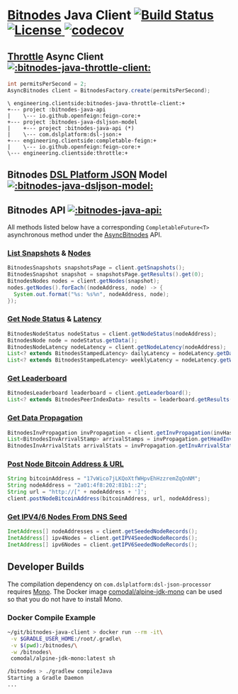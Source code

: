 # [Bitnodes](https://bitnodes.21.co/api/) Java Client [![Build Status](https://travis-ci.org/client-side/bitnodes-java-client.svg?branch=master)](https://travis-ci.org/client-side/bitnodes-java-client)  [![License](http://img.shields.io/badge/license-Apache--2-blue.svg?style=flat) ](http://www.apache.org/licenses/LICENSE-2.0) [![codecov](https://codecov.io/gh/client-side/bitnodes-java-client/branch/master/graph/badge.svg)](https://codecov.io/gh/client-side/bitnodes-java-client)

## [Throttle](https://github.com/client-side/throttle) Async Client [![:bitnodes-java-throttle-client:](https://api.bintray.com/packages/client-side/clients/bitnodes-java-throttle-client/images/download.svg) ](https://bintray.com/client-side/clients/bitnodes-java-throttle-client/_latestVersion)

```java
int permitsPerSecond = 2;
AsyncBitnodes client = BitnodesFactory.create(permitsPerSecond);
```

```
\ engineering.clientside:bitnodes-java-throttle-client:+
+--- project :bitnodes-java-api
|    \--- io.github.openfeign:feign-core:+
+--- project :bitnodes-java-dsljson-model
|    +--- project :bitnodes-java-api (*)
|    \--- com.dslplatform:dsl-json:+
+--- engineering.clientside:completable-feign:+
|    \--- io.github.openfeign:feign-core:+
\--- engineering.clientside:throttle:+
```

## Bitnodes [DSL Platform JSON](https://github.com/ngs-doo/dsl-json) Model [![:bitnodes-java-dsljson-model:](https://api.bintray.com/packages/client-side/clients/bitnodes-java-dsljson-model/images/download.svg) ](https://bintray.com/client-side/clients/bitnodes-java-dsljson-model/_latestVersion)

## Bitnodes API [![:bitnodes-java-api:](https://api.bintray.com/packages/client-side/clients/bitnodes-java-api/images/download.svg) ](https://bintray.com/client-side/clients/bitnodes-java-api/_latestVersion)

All methods listed below have a corresponding `CompletableFuture<T>` asynchronous method under the [AsyncBitnodes](api/src/engineering.clientside.bitnodes_api/java/engineering/clientside/bitnodes/AsyncBitnodes.java#L13) API.

### [List Snapshots](https://bitnodes.21.co/api/#list-snapshots) & [Nodes](https://bitnodes.21.co/api/#list-nodes)
```java
BitnodesSnapshots snapshotsPage = client.getSnapshots();
BitnodesSnapshot snapshot = snapshotsPage.getResults().get(0);
BitnodesNodes nodes = client.getNodes(snapshot);
nodes.getNodes().forEach((nodeAddress, node) -> {
  System.out.format("%s: %s%n", nodeAddress, node);
});
```

### [Get Node Status](https://bitnodes.21.co/api/#node-status) & [Latency](https://bitnodes.21.co/api/#node-latency)
```java
BitnodesNodeStatus nodeStatus = client.getNodeStatus(nodeAddress);
BitnodesNode node = nodeStatus.getData();
BitnodesNodeLatency nodeLatency = client.getNodeLatency(nodeAddress);
List<? extends BitnodesStampedLatency> dailyLatency = nodeLatency.getDailyLatency();
List<? extends BitnodesStampedLatency> weeklyLatency = nodeLatency.getWeeklyLatency();
```

### [Get Leaderboard](https://bitnodes.21.co/api/#leaderboard)
```java
BitnodesLeaderboard leaderboard = client.getLeaderboard();
List<? extends BitnodesPeerIndexData> results = leaderboard.getResults();
```

### [Get Data Propagation](https://bitnodes.21.co/api/#data-propagation)
```java
BitnodesInvPropagation invPropagation = client.getInvPropagation(invHash);
List<BitnodesInvArrivalStamp> arrivalStamps = invPropagation.getHeadInvArrival();
BitnodesInvArrivalStats arrivalStats = invPropagation.getInvArrivalStats();
```

### [Post Node Bitcoin Address & URL](https://bitnodes.21.co/api/#node-bitcoin-address)
```java
String bitcoinAddress = "17vWico7jLKQoXtfWHpvEhHzzremZqQnNM";
String nodeAddress = "2a01:4f8:202:81b1::2";
String url = "http://[" + nodeAddress + ']';
client.postNodeBitcoinAddress(bitcoinAddress, url, nodeAddress);
```

### [Get IPV4/6 Nodes From DNS Seed](https://bitnodes.21.co/api/#dns-seeder)
```java
InetAddress[] nodeAddresses = client.getSeededNodeRecords();
InetAddress[] ipv4Nodes = client.getIPV4SeededNodeRecords();
InetAddress[] ipv6Nodes = client.getIPV6SeededNodeRecords();
```

## Developer Builds

The compilation dependency on `com.dslplatform:dsl-json-processor` requires [Mono](http://www.mono-project.com/).  The Docker image [comodal/alpine-jdk-mono](https://hub.docker.com/r/comodal/alpine-jdk-mono/) can be used so that you do not have to install Mono.

### Docker Compile Example
```sh
~/git/bitnodes-java-client > docker run --rm -it\
 -v $GRADLE_USER_HOME:/root/.gradle\
 -v $(pwd):/bitnodes/\
 -w /bitnodes\
 comodal/alpine-jdk-mono:latest sh

/bitnodes > ./gradlew compileJava
Starting a Gradle Daemon
...
```
